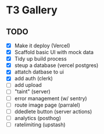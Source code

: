 # T3 Gallery

## TODO

- [x] Make it deploy (Vercel)
- [x] Scaffold basic UI with mock data
- [x] Tidy up build process
- [x] steup a database (vercel postgres)
- [x] attatch datbase to ui
- [x] add auth (clerk)
- [ ] add upload
- [ ] "taint" (server)
- [ ] error management (w/ sentry)
- [ ] route image page (parralel)
- [ ] ddedlete button (server actions)
- [ ] analytics (posthog)
- [ ] ratelimiting (upstash)